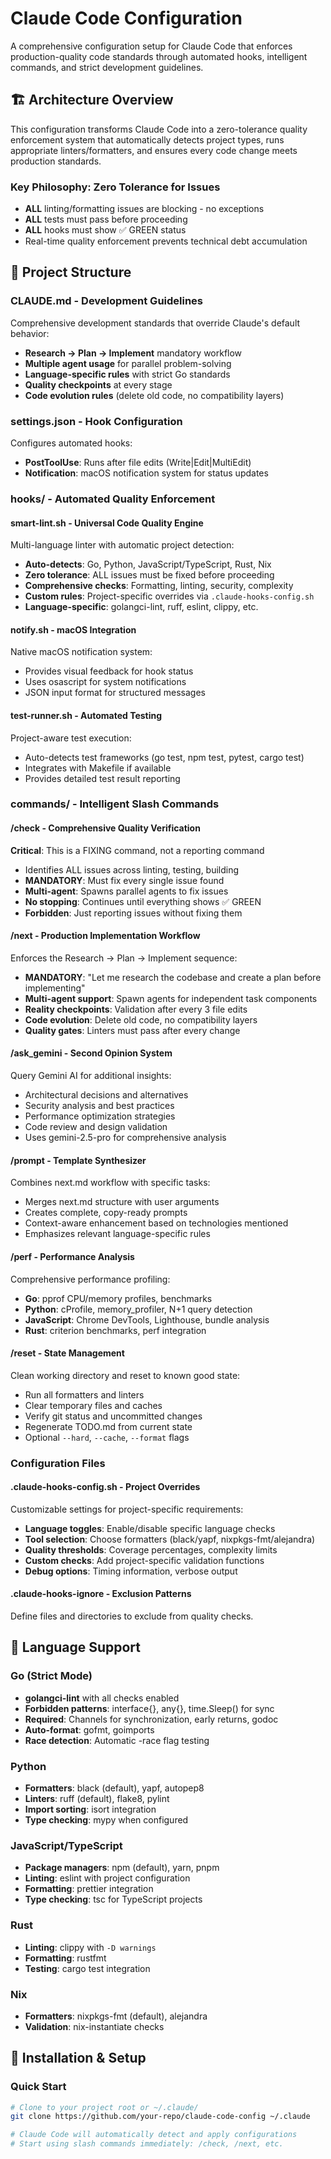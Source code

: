 # Claude Code Configuration

A comprehensive configuration setup for Claude Code that enforces production-quality code standards through automated hooks, intelligent commands, and strict development guidelines.

## 🏗️ Architecture Overview

This configuration transforms Claude Code into a zero-tolerance quality enforcement system that automatically detects project types, runs appropriate linters/formatters, and ensures every code change meets production standards.

### **Key Philosophy: Zero Tolerance for Issues**
- **ALL** linting/formatting issues are blocking - no exceptions
- **ALL** tests must pass before proceeding
- **ALL** hooks must show ✅ GREEN status
- Real-time quality enforcement prevents technical debt accumulation

## 📁 Project Structure

### **CLAUDE.md** - Development Guidelines
Comprehensive development standards that override Claude's default behavior:
- **Research → Plan → Implement** mandatory workflow
- **Multiple agent usage** for parallel problem-solving
- **Language-specific rules** with strict Go standards
- **Quality checkpoints** at every stage
- **Code evolution rules** (delete old code, no compatibility layers)

### **settings.json** - Hook Configuration
Configures automated hooks:
- **PostToolUse**: Runs after file edits (Write|Edit|MultiEdit)
- **Notification**: macOS notification system for status updates

### **hooks/** - Automated Quality Enforcement

#### **smart-lint.sh** - Universal Code Quality Engine
Multi-language linter with automatic project detection:
- **Auto-detects**: Go, Python, JavaScript/TypeScript, Rust, Nix
- **Zero tolerance**: ALL issues must be fixed before proceeding
- **Comprehensive checks**: Formatting, linting, security, complexity
- **Custom rules**: Project-specific overrides via `.claude-hooks-config.sh`
- **Language-specific**: golangci-lint, ruff, eslint, clippy, etc.

#### **notify.sh** - macOS Integration
Native macOS notification system:
- Provides visual feedback for hook status
- Uses osascript for system notifications
- JSON input format for structured messages

#### **test-runner.sh** - Automated Testing
Project-aware test execution:
- Auto-detects test frameworks (go test, npm test, pytest, cargo test)
- Integrates with Makefile if available
- Provides detailed test result reporting

### **commands/** - Intelligent Slash Commands

#### **/check** - Comprehensive Quality Verification
**Critical**: This is a FIXING command, not a reporting command
- Identifies ALL issues across linting, testing, building
- **MANDATORY**: Must fix every single issue found
- **Multi-agent**: Spawns parallel agents to fix issues
- **No stopping**: Continues until everything shows ✅ GREEN
- **Forbidden**: Just reporting issues without fixing them

#### **/next** - Production Implementation Workflow
Enforces the Research → Plan → Implement sequence:
- **MANDATORY**: "Let me research the codebase and create a plan before implementing"
- **Multi-agent support**: Spawn agents for independent task components
- **Reality checkpoints**: Validation after every 3 file edits
- **Code evolution**: Delete old code, no compatibility layers
- **Quality gates**: Linters must pass after every change

#### **/ask_gemini** - Second Opinion System
Query Gemini AI for additional insights:
- Architectural decisions and alternatives
- Security analysis and best practices
- Performance optimization strategies
- Code review and design validation
- Uses gemini-2.5-pro for comprehensive analysis

#### **/prompt** - Template Synthesizer
Combines next.md workflow with specific tasks:
- Merges next.md structure with user arguments
- Creates complete, copy-ready prompts
- Context-aware enhancement based on technologies mentioned
- Emphasizes relevant language-specific rules

#### **/perf** - Performance Analysis
Comprehensive performance profiling:
- **Go**: pprof CPU/memory profiles, benchmarks
- **Python**: cProfile, memory_profiler, N+1 query detection
- **JavaScript**: Chrome DevTools, Lighthouse, bundle analysis
- **Rust**: criterion benchmarks, perf integration

#### **/reset** - State Management
Clean working directory and reset to known good state:
- Run all formatters and linters
- Clear temporary files and caches
- Verify git status and uncommitted changes
- Regenerate TODO.md from current state
- Optional `--hard`, `--cache`, `--format` flags

### **Configuration Files**

#### **.claude-hooks-config.sh** - Project Overrides
Customizable settings for project-specific requirements:
- **Language toggles**: Enable/disable specific language checks
- **Tool selection**: Choose formatters (black/yapf, nixpkgs-fmt/alejandra)
- **Quality thresholds**: Coverage percentages, complexity limits
- **Custom checks**: Add project-specific validation functions
- **Debug options**: Timing information, verbose output

#### **.claude-hooks-ignore** - Exclusion Patterns
Define files and directories to exclude from quality checks.

## 🚀 Language Support

### **Go** (Strict Mode)
- **golangci-lint** with all checks enabled
- **Forbidden patterns**: interface{}, any{}, time.Sleep() for sync
- **Required**: Channels for synchronization, early returns, godoc
- **Auto-format**: gofmt, goimports
- **Race detection**: Automatic -race flag testing

### **Python**
- **Formatters**: black (default), yapf, autopep8
- **Linters**: ruff (default), flake8, pylint
- **Import sorting**: isort integration
- **Type checking**: mypy when configured

### **JavaScript/TypeScript**
- **Package managers**: npm (default), yarn, pnpm
- **Linting**: eslint with project configuration
- **Formatting**: prettier integration
- **Type checking**: tsc for TypeScript projects

### **Rust**
- **Linting**: clippy with `-D warnings`
- **Formatting**: rustfmt
- **Testing**: cargo test integration

### **Nix**
- **Formatters**: nixpkgs-fmt (default), alejandra
- **Validation**: nix-instantiate checks

## 🔧 Installation & Setup

### Quick Start
```bash
# Clone to your project root or ~/.claude/
git clone https://github.com/your-repo/claude-code-config ~/.claude

# Claude Code will automatically detect and apply configurations
# Start using slash commands immediately: /check, /next, etc.
